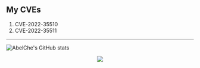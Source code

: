 ## My CVEs
1. CVE-2022-35510
2. CVE-2022-35511

<hr>

![AbelChe's GitHub stats](https://github-readme-stats.vercel.app/api?username=AbelChe&hide=contribs,prs&theme=gruvbox)

<div align="center"> <img src="https://activity-graph.herokuapp.com/graph?username=AbelChe&theme=gruvbox" /> </div>



